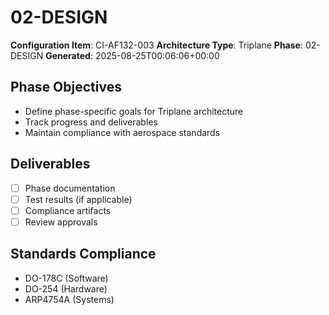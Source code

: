 # 02-DESIGN

**Configuration Item**: CI-AF132-003
**Architecture Type**: Triplane
**Phase**: 02-DESIGN
**Generated**: 2025-08-25T00:06:06+00:00

## Phase Objectives
- Define phase-specific goals for Triplane architecture
- Track progress and deliverables
- Maintain compliance with aerospace standards

## Deliverables
- [ ] Phase documentation
- [ ] Test results (if applicable)
- [ ] Compliance artifacts
- [ ] Review approvals

## Standards Compliance
- DO-178C (Software)
- DO-254 (Hardware)
- ARP4754A (Systems)
